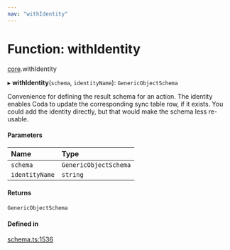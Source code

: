 ```yaml
---
nav: "withIdentity"
---
```

# Function: withIdentity

[core](../modules/core.md).withIdentity

▸ **withIdentity**(`schema`, `identityName`): `GenericObjectSchema`

Convenience for defining the result schema for an action. The identity enables Coda to
update the corresponding sync table row, if it exists.
You could add the identity directly, but that would make the schema less re-usable.

#### Parameters

| Name | Type |
| :------ | :------ |
| `schema` | `GenericObjectSchema` |
| `identityName` | `string` |

#### Returns

`GenericObjectSchema`

#### Defined in

[schema.ts:1536](https://github.com/coda/packs-sdk/blob/main/schema.ts#L1536)
